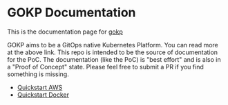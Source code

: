 # GOKP Documentation
This is the documentation page for [gokp](https://github.com/christianh814/gokp)

GOKP aims to be a GitOps native Kubernetes Platform. You can read more at the above link. This repo is intended to be the source of documentation for the PoC. The documentation (like the PoC) is "best effort" and is also in a "Proof of Concept" state. Please feel free to submit a PR if you find something is missing.

* [Quickstart AWS](docs/aws-quickstart.md)
* [Quickstart Docker](docs/docker-quickstart.md)
